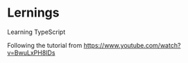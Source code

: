 # Lernings
Learning TypeScript


Following the tutorial from https://www.youtube.com/watch?v=BwuLxPH8IDs
